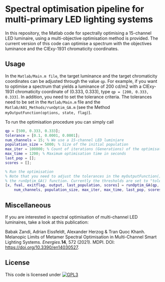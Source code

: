 # Spectral optimisation pipeline for multi-primary LED lighting systems 
In this repository, the Matlab code for spectrally optimising a 15-channel LED luminaire, using a multi-objective optimisation method is provided. The current version of this code can optimise a spectrum with the objectives luminance and the CIExy-1931 chromaticity coordinates.

## Usage

In the `Matlab/Main.m file`, the target luminance and the target chromaticity coordinates can be adjusted through the value `qp`. For example, if you want to optimise a spectrum that yields a luminance of 200 cd/m2 with a CIExy-1931 chromaticity coordinate of (0.333, 0.333), type `qp = [200, 0.333, 0.333]`. In addition, you need to set the tolerance criteria. The tolerances need to be set in the `Matlab/Main.m` file and the `Matlab/A01_Methods/runOptim_GA.m` (see the Method `myOutputFunction(options, state, flag)`).

To run the optimisation procedure you can simply call 

```matlab
qp = [500, 0.333, 0.333];
tolerance = [0.1, 0.0001, 0.0001];
num_channels = 15; % We use a 15-channel LED luminiare
population_size = 5000; % Size of the initial population
max_iter = 100000; % Count of iterations (Generations) of the optimisation
max_time = 1200; % Maximum optimisation time in seconds
last_pop = [];
scores = [];

% Run the optimisation
% Note that you need to adjust the tolerances in the myOutputFunction() inside
% the runOptim_GA() function. Currently the thresholds are set to "tolerance = [0.1, 0.0001, 0.0001]"
[x, fval, exitflag, output, last_population, scores] = runOptim_GA(qp,...
    num_channels, population_size, max_iter, max_time, last_pop, scores);
```

## Miscellaneous

If you are interested in spectral optimisation of multi-channel LED luminaires, take a look at this publication:

Babak Zandi, Adrian Eissfeldt, Alexander Herzog & Tran Quoc Khanh. Melanopic Limits of Metamer Spectral Optimisation in Multi-Channel Smart Lighting Systems. *Energies*.**14**, 572 (2021). MDPI. DOI: https://doi.org/10.3390/en14030527.

## License

This code is licensed under [![GPL3](https://img.shields.io/badge/License-GNU%20GPLv3-blue"/)](https://choosealicense.com/licenses/gpl-3.0/#)

